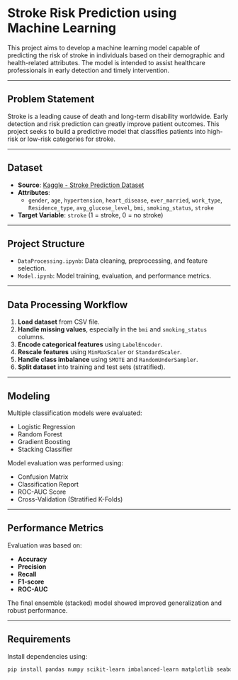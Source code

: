 # Stroke Risk Prediction using Machine Learning

This project aims to develop a machine learning model capable of predicting the risk of stroke in individuals based on their demographic and health-related attributes. The model is intended to assist healthcare professionals in early detection and timely intervention.

---

## Problem Statement

Stroke is a leading cause of death and long-term disability worldwide. Early detection and risk prediction can greatly improve patient outcomes. This project seeks to build a predictive model that classifies patients into high-risk or low-risk categories for stroke.

---

## Dataset

- **Source**: [Kaggle - Stroke Prediction Dataset](https://www.kaggle.com/datasets/fedesoriano/stroke-prediction-dataset)
- **Attributes**:
  - `gender`, `age`, `hypertension`, `heart_disease`, `ever_married`, `work_type`, `Residence_type`, `avg_glucose_level`, `bmi`, `smoking_status`, `stroke`
- **Target Variable**: `stroke` (1 = stroke, 0 = no stroke)

---

## Project Structure

- `DataProcessing.ipynb`: Data cleaning, preprocessing, and feature selection.
- `Model.ipynb`: Model training, evaluation, and performance metrics.

---

## Data Processing Workflow

1. **Load dataset** from CSV file.
2. **Handle missing values**, especially in the `bmi` and `smoking_status` columns.
3. **Encode categorical features** using `LabelEncoder`.
4. **Rescale features** using `MinMaxScaler` or `StandardScaler`.
5. **Handle class imbalance** using `SMOTE` and `RandomUnderSampler`.
6. **Split dataset** into training and test sets (stratified).

---

## Modeling

Multiple classification models were evaluated:

- Logistic Regression
- Random Forest
- Gradient Boosting
- Stacking Classifier

Model evaluation was performed using:

- Confusion Matrix
- Classification Report
- ROC-AUC Score
- Cross-Validation (Stratified K-Folds)

---

## Performance Metrics

Evaluation was based on:

- **Accuracy**
- **Precision**
- **Recall**
- **F1-score**
- **ROC-AUC**

The final ensemble (stacked) model showed improved generalization and robust performance.

---

## Requirements

Install dependencies using:

```bash
pip install pandas numpy scikit-learn imbalanced-learn matplotlib seaborn

